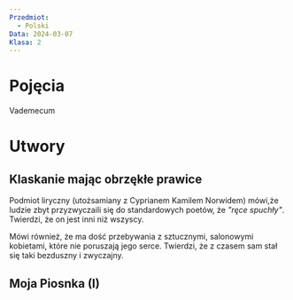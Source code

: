 ```yaml
---
Przedmiot:
  - Polski
Data: 2024-03-07
Klasa: 2
---
```

# Pojęcia
Vademecum

# Utwory
## Klaskanie mając obrzękłe prawice

Podmiot liryczny (utożsamiany z Cyprianem Kamilem Norwidem) mówi,że ludzie zbyt przyzwyczaili się do standardowych poetów, że *"ręce spuchły"*. Twierdzi, że on jest inni niż wszyscy.

Mówi również, że ma dość przebywania z sztucznymi, salonowymi kobietami, które nie poruszają jego serce. Twierdzi, że z czasem sam stał się taki bezduszny i zwyczajny.

## Moja Piosnka (I)
